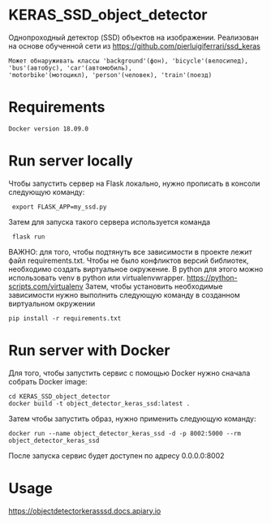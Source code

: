 # KERAS_SSD_object_detector
Однопроходный детектор (SSD) объектов на изображении. Реализован на основе обученной сети из https://github.com/pierluigiferrari/ssd_keras
```
Может обнаруживать классы 'background'(фон), 'bicycle'(велосипед), 'bus'(автобус), 'car'(автомобиль), 
'motorbike'(мотоцикл), 'person'(человек), 'train'(поезд)
```
# Requirements
```
Docker version 18.09.0
```
# Run server locally
Чтобы запустить сервер на Flask локально, нужно прописать в консоли следующую команду:
```
 export FLASK_APP=my_ssd.py
```
Затем для запуска такого сервера используется команда
```
 flask run
```
ВАЖНО: для того, чтобы подтянуть все зависимости в проекте лежит файл requirements.txt. Чтобы не было конфликтов версий библиотек, необходимо создать виртуальное окружение. В python для этого можно использовать venv в python или virtualenvwrapper. https://python-scripts.com/virtualenv Затем, чтобы установить необходимые зависимости нужно выполнить следующую команду в созданном виртуальном окружении
```
pip install -r requirements.txt
```
# Run server with Docker
Для того, чтобы запустить сервис с помощью Docker нужно сначала собрать Docker image:
```
cd KERAS_SSD_object_detector
docker build -t object_detector_keras_ssd:latest .
```
Затем чтобы запустить образ, нужно применить следующую команду:
```
docker run --name object_detector_keras_ssd -d -p 8002:5000 --rm object_detector_keras_ssd
```
После запуска сервис будет доступен по адресу 0.0.0.0:8002

# Usage
https://objectdetectorkerasssd.docs.apiary.io
